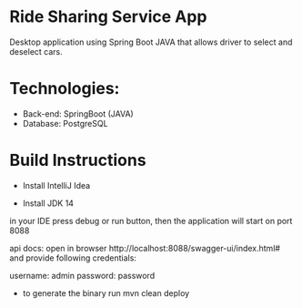 # Ride Sharing Service App

Desktop application using Spring Boot JAVA that allows driver to select and deselect cars.

# Technologies:

- Back-end: SpringBoot (JAVA)
- Database: PostgreSQL

# Build Instructions

- Install IntelliJ Idea

- Install JDK 14

in your IDE press debug or run button, then the application will start on port 8088

api docs: open in browser http://localhost:8088/swagger-ui/index.html# and provide following credentials:

username: admin
password: password

- to generate the binary run mvn clean deploy

